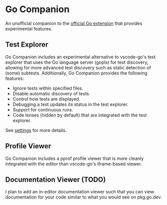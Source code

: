 # Go Companion

An unofficial companion to the [official Go extension][vscode-go] that provides
experimental features.

[vscode-go]: https://marketplace.visualstudio.com/items?itemName=golang.go

## Test Explorer

Go Companion includes an experimental alternative to vscode-go's test explorer
that uses the Go language server (gopls) for test discovery, allowing for more
advanced test discovery such as static detection of (some) subtests.
Additionally, Go Companion provides the following features:

-   Ignore tests within specified files.
-   Disable automatic discovery of tests.
-   Control how tests are displayed.
-   Debugging a test updates its status in the test explorer.
-   Support for continuous runs.
-   Code lenses (hidden by default) that are integrated with the test explorer.

See [settings](./docs/settings.md) for more details.

## Profile Viewer

Go Companion includes a pprof profile viewer that is more cleanly integrated
with the editor than vscode-go's iframe-based viewer.

## Documentation Viewer (**TODO**)

I plan to add an in-editor documentation viewer such that you can view
documentation for your code similar to what you would see on pkg.go.dev.
